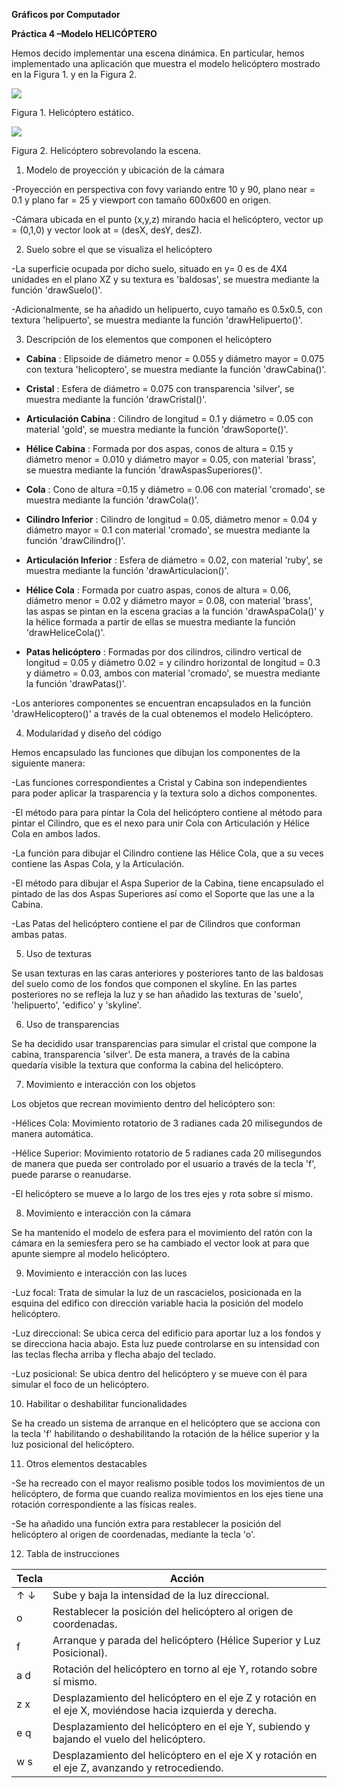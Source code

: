 **Gráficos por Computador**

**Práctica 4 –Modelo HELICÓPTERO**

Hemos decido implementar una escena dinámica. En particular, hemos implementado una aplicación que muestra el modelo helicóptero mostrado en la Figura 1. y en la Figura 2.

![](RackMultipart20200910-4-1b8o67h_html_a6c5d04e6753e386.jpg)

Figura 1. Helicóptero estático.

![](RackMultipart20200910-4-1b8o67h_html_e655fd6c2e4c4e40.gif)

Figura 2. Helicóptero sobrevolando la escena.

1. Modelo de proyección y ubicación de la cámara

-Proyección en perspectiva con fovy variando entre 10 y 90, plano near = 0.1 y plano far = 25 y viewport con tamaño 600x600 en origen.

-Cámara ubicada en el punto (x,y,z) mirando hacia el helicóptero, vector up = (0,1,0) y vector look at = (desX, desY, desZ).

2. Suelo sobre el que se visualiza el helicóptero

-La superficie ocupada por dicho suelo, situado en y= 0 es de 4X4 unidades en el plano XZ y su textura es &#39;baldosas&#39;, se muestra mediante la función &#39;drawSuelo()&#39;.

-Adicionalmente, se ha añadido un helipuerto, cuyo tamaño es 0.5x0.5, con textura &#39;helipuerto&#39;, se muestra mediante la función &#39;drawHelipuerto()&#39;.

3. Descripción de los elementos que componen el helicóptero

- **Cabina** : Elipsoide de diámetro menor = 0.055 y diámetro mayor = 0.075 con textura &#39;helicoptero&#39;, se muestra mediante la función &#39;drawCabina()&#39;.

- **Cristal** : Esfera de diámetro = 0.075 con transparencia &#39;silver&#39;, se muestra mediante la función &#39;drawCristal()&#39;.

- **Articulación Cabina** : Cilindro de longitud = 0.1 y diámetro = 0.05 con material &#39;gold&#39;, se muestra mediante la función &#39;drawSoporte()&#39;.

- **Hélice Cabina** : Formada por dos aspas, conos de altura = 0.15 y diámetro menor = 0.010 y diámetro mayor = 0.05, con material &#39;brass&#39;, se muestra mediante la función &#39;drawAspasSuperiores()&#39;.

- **Cola** : Cono de altura =0.15 y diámetro = 0.06 con material &#39;cromado&#39;, se muestra mediante la función &#39;drawCola()&#39;.

- **Cilindro Inferior** : Cilindro de longitud = 0.05, diámetro menor = 0.04 y diámetro mayor = 0.1 con material &#39;cromado&#39;, se muestra mediante la función &#39;drawCilindro()&#39;.

- **Articulación Inferior** : Esfera de diámetro = 0.02, con material &#39;ruby&#39;, se muestra mediante la función &#39;drawArticulacion()&#39;.

- **Hélice Cola** : Formada por cuatro aspas, conos de altura = 0.06, diámetro menor = 0.02 y diámetro mayor = 0.08, con material &#39;brass&#39;, las aspas se pintan en la escena gracias a la función &#39;drawAspaCola()&#39; y la hélice formada a partir de ellas se muestra mediante la función &#39;drawHeliceCola()&#39;.

- **Patas helicóptero** : Formadas por dos cilindros, cilindro vertical de longitud = 0.05 y diámetro 0.02 = y cilindro horizontal de longitud = 0.3 y diámetro = 0.03, ambos con material &#39;cromado&#39;, se muestra mediante la función &#39;drawPatas()&#39;.

-Los anteriores componentes se encuentran encapsulados en la función &#39;drawHelicoptero()&#39; a través de la cual obtenemos el modelo Helicóptero.

4. Modularidad y diseño del código

Hemos encapsulado las funciones que dibujan los componentes de la siguiente manera:

-Las funciones correspondientes a Cristal y Cabina son independientes para poder aplicar la trasparencia y la textura solo a dichos componentes.

-El método para para pintar la Cola del helicóptero contiene al método para pintar el Cilindro, que es el nexo para unir Cola con Articulación y Hélice Cola en ambos lados.

-La función para dibujar el Cilindro contiene las Hélice Cola, que a su veces contiene las Aspas Cola, y la Articulación.

-El método para dibujar el Aspa Superior de la Cabina, tiene encapsulado el pintado de las dos Aspas Superiores así como el Soporte que las une a la Cabina.

-Las Patas del helicóptero contiene el par de Cilindros que conforman ambas patas.

5. Uso de texturas

Se usan texturas en las caras anteriores y posteriores tanto de las baldosas del suelo como de los fondos que componen el skyline. En las partes posteriores no se refleja la luz y se han añadido las texturas de &#39;suelo&#39;, &#39;helipuerto&#39;, &#39;edifico&#39; y &#39;skyline&#39;.

6. Uso de transparencias

Se ha decidido usar transparencias para simular el cristal que compone la cabina, transparencia &#39;silver&#39;. De esta manera, a través de la cabina quedaría visible la textura que conforma la cabina del helicóptero.

7. Movimiento e interacción con los objetos

Los objetos que recrean movimiento dentro del helicóptero son:

-Hélices Cola: Movimiento rotatorio de 3 radianes cada 20 milisegundos de manera automática.

-Hélice Superior: Movimiento rotatorio de 5 radianes cada 20 milisegundos de manera que pueda ser controlado por el usuario a través de la tecla &#39;f&#39;, puede pararse o reanudarse.

-El helicóptero se mueve a lo largo de los tres ejes y rota sobre sí mismo.

8. Movimiento e interacción con la cámara

Se ha mantenido el modelo de esfera para el movimiento del ratón con la cámara en la semiesfera pero se ha cambiado el vector look at para que apunte siempre al modelo helicóptero.

9. Movimiento e interacción con las luces

-Luz focal: Trata de simular la luz de un rascacielos, posicionada en la esquina del edifico con dirección variable hacia la posición del modelo helicóptero.

-Luz direccional: Se ubica cerca del edificio para aportar luz a los fondos y se direcciona hacia abajo. Esta luz puede controlarse en su intensidad con las teclas flecha arriba y flecha abajo del teclado.

-Luz posicional: Se ubica dentro del helicóptero y se mueve con él para simular el foco de un helicóptero.

10. Habilitar o deshabilitar funcionalidades

Se ha creado un sistema de arranque en el helicóptero que se acciona con la tecla &#39;f&#39; habilitando o deshabilitando la rotación de la hélice superior y la luz posicional del helicóptero.

11. Otros elementos destacables

-Se ha recreado con el mayor realismo posible todos los movimientos de un helicóptero, de forma que cuando realiza movimientos en los ejes tiene una rotación correspondiente a las físicas reales.

-Se ha añadido una función extra para restablecer la posición del helicóptero al origen de coordenadas, mediante la tecla &#39;o&#39;.

12. Tabla de instrucciones

| **Tecla** | **Acción** |
| --- | --- |
| ↑ ↓ | Sube y baja la intensidad de la luz direccional. |
| o | Restablecer la posición del helicóptero al origen de coordenadas. |
| f | Arranque y parada del helicóptero (Hélice Superior y Luz Posicional). |
| a d | Rotación del helicóptero en torno al eje Y, rotando sobre sí mismo. |
| z x | Desplazamiento del helicóptero en el eje Z y rotación en el eje X, moviéndose hacia izquierda y derecha. |
| e q | Desplazamiento del helicóptero en el eje Y, subiendo y bajando el vuelo del helicóptero. |
| w s | Desplazamiento del helicóptero en el eje X y rotación en el eje Z, avanzando y retrocediendo. |
